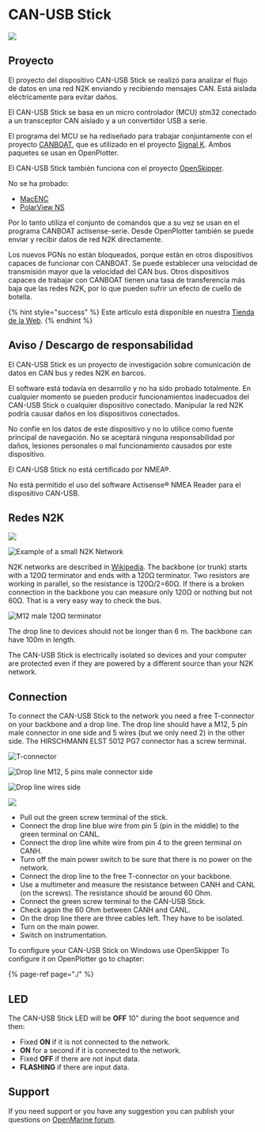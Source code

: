 # CAN-USB Stick

![](../.gitbook/assets/can-usb-stick.png)

## Proyecto

El proyecto del dispositivo CAN-USB Stick se realizó para analizar el flujo de datos en una red N2K enviando y recibiendo mensajes CAN. Está aislada eléctricamente para evitar daños.

El  CAN-USB Stick se basa en un micro controlador \(MCU\) stm32 conectado a un transceptor CAN aislado y a un convertidor USB a serie.

El programa del MCU se ha rediseñado para trabajar conjuntamente con el proyecto [CANBOAT](https://github.com/canboat/canboat), que es utilizado en el proyecto [Signal K](http://signalk.org/). Ambos paquetes se usan en OpenPlotter.

El CAN-USB Stick también funciona con el proyecto [OpenSkipper](http://openskipper.org/).

No se ha probado:

* [MacENC](http://macenc.com/)
* [PolarView NS](http://www.polarnavy.com/)

Por lo tanto utiliza el conjunto de comandos que a su vez se usan en el programa CANBOAT actisense-serie. Desde OpenPlotter también se puede enviar y recibir datos de red N2K directamente.

Los nuevos PGNs no están bloqueados, porque están en otros dispositivos capaces de funcionar con CANBOAT. Se puede establecer una velocidad de transmisión mayor que la velocidad del CAN bus. Otros dispositivos capaces de trabajar con CANBOAT tienen una tasa de transferencia más baja que las redes N2K, por lo que pueden sufrir un efecto de  cuello de botella.

{% hint style="success" %}
Este artículo está disponible en nuestra [Tienda de la Web](http://shop.sailoog.com).
{% endhint %}

## Aviso / Descargo de responsabilidad

El CAN-USB Stick es un proyecto de investigación sobre comunicación de datos en CAN bus y redes N2K en barcos.

El software está todavía en desarrollo y no ha sido probado totalmente. En cualquier momento se pueden producir funcionamientos inadecuados del CAN-USB Stick o cualquier dispositivo conectado. Manipular la red N2K podría causar daños en los dispositivos conectados.

No confíe en los datos de este dispositivo y no lo utilice como fuente principal de navegación. No se aceptará ninguna responsabilidad por daños, lesiones personales o mal funcionamiento causados por este dispositivo.

El CAN-USB Stick no está certificado por NMEA®.

No está permitido el uso del software Actisense® NMEA Reader para el dispositivo CAN-USB.

## Redes N2K

![](../.gitbook/assets/n2k_b.jpg)

![Example of a small N2K Network](../.gitbook/assets/n2k_a.jpg)

N2K networks are described in [Wikipedia](https://en.wikipedia.org/wiki/NMEA_2000). The backbone \(or trunk\) starts with a 120Ω terminator and ends with a 120Ω terminator. Two resistors are working in parallel, so the resistance is 120Ω/2=60Ω. If there is a broken connection in the backbone you can measure only 120Ω or nothing but not 60Ω. That is a very easy way to check the bus.

![M12 male 120&#x3A9; terminator](../.gitbook/assets/resistor_conn.jpg)

The drop line to devices should not be longer than 6 m. The backbone can have 100m in length.

The CAN-USB Stick is electrically isolated so devices and your computer are protected even if they are powered by a different source than your N2K network.

## Connection

To connect the CAN-USB Stick to the network you need a free T-connector on your backbone and a drop line. The drop line should have a M12, 5 pin male connector in one side and 5 wires \(but we only need 2\) in the other side. The HIRSCHMANN ELST 5012 PG7 connector has a screw terminal.

![T-connector](../.gitbook/assets/t-conn.jpg)

![Drop line M12, 5 pins male connector side](../.gitbook/assets/m12_conn.jpg)

![Drop line wires side](../.gitbook/assets/micro_cable.jpg)

![](../.gitbook/assets/can_usb_connect.jpg)

* Pull out the green screw terminal of the stick.
* Connect the drop line blue wire from pin 5 \(pin in the middle\) to the green terminal on CANL.
* Connect the drop line white wire from pin 4 to the green terminal on CANH.
* Turn off the main power switch to be sure that there is no power on the network.
* Connect the drop line to the free T-connector on your backbone.
* Use a multimeter and measure the resistance between CANH and CANL \(on the screws\). The resistance should be around 60 Ohm.
* Connect the green screw terminal to the CAN-USB Stick.
* Check again the 60 Ohm between CANH and CANL.
* On the drop line there are three cables left. They have to be isolated.
* Turn on the main power.
* Switch on instrumentation.

To configure your CAN-USB Stick on Windows use OpenSkipper To configure it on OpenPlotter go to chapter:

{% page-ref page="./" %}

## LED

The CAN-USB Stick LED will be **OFF** 10" during the boot sequence and then:

* Fixed **ON** if it is not connected to the network.
* **ON** for a second if it is connected to the network.
* Fixed **OFF** if there are not input data.
* **FLASHING** if there are input data.

## Support

If you need support or you have any suggestion you can publish your questions on [OpenMarine forum](http://forum.openmarine.net/forumdisplay.php?fid=11).

